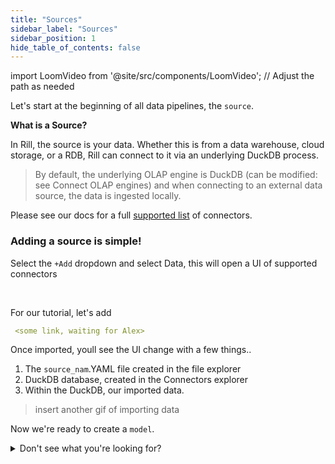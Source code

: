 ```yaml
---
title: "Sources"
sidebar_label: "Sources"
sidebar_position: 1
hide_table_of_contents: false
---
```

import LoomVideo from '@site/src/components/LoomVideo'; // Adjust the path as needed

Let's start at the beginning of all data pipelines, the `source`.

**What is a Source?**

In Rill, the source is your data. Whether this is from a data warehouse, cloud storage, or a RDB, Rill can connect to it via an underlying DuckDB process. 

> By default, the underlying OLAP engine is DuckDB (can be modified: see Connect OLAP engines) and when connecting to an external data source, the data is ingested locally.

Please see our docs for a full 
<a href="https://docs.rilldata.com/build/connect/" target="_blank">supported list</a> of connectors.




### Adding a source is simple! 

Select the `+Add` dropdown and select Data, this will open a UI of supported connectors 


<LoomVideo loomId="3c5f67751c4d4a0aad3c68a2aed8eb44?hideEmbedTopBar=true&" />
<br />

For our tutorial, let's add 

```yaml 
 <some link, waiting for Alex>
```

Once imported, youll see the UI change with a few things..
1. The `source_nam`.YAML file created in the file explorer
1. DuckDB database, created in the Connectors explorer
2. Within the DuckDB, our imported data.

> insert another gif of importing data


Now we're ready to create a `model`.

<details>
  <summary>Don't see what you're looking for?</summary>
  
    Yyou can use the `pwd` command to see which directory in the terminal you are. <br />
    If this is not where you'd like to make the directory use the `cd` command to change directories.

</details>